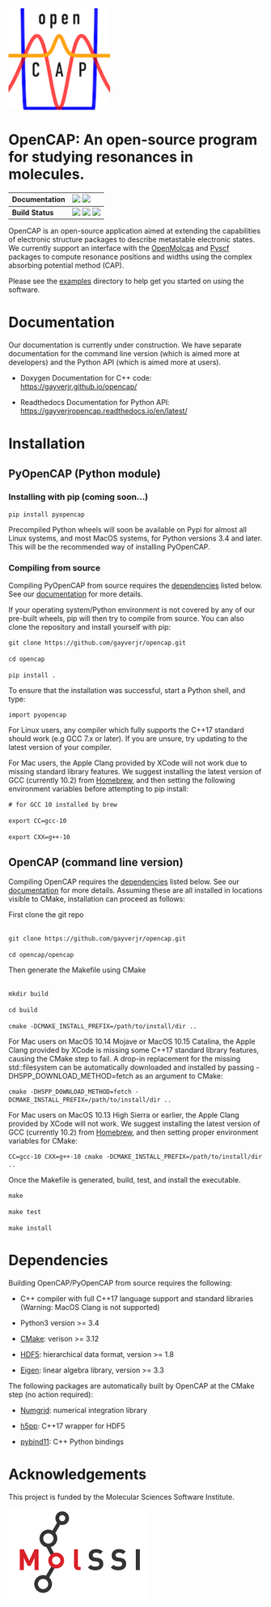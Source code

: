<div align="left">
  <img src="https://github.com/gayverjr/opencap/blob/master/images/opencap_logo.png" height="200px">
</div>

# OpenCAP: An open-source program for studying resonances in molecules.                                                               
| **Documentation** | [![][docs-img]][docs-url] [![][rtd-img]][rtd-url] |
| :------ | :------- |
| **Build Status**  | [![][travis-img]][travis-url] [![][cov-img]][cov-url] [![][lgtm-img]][lgtm-url]  |

[docs-img]: https://img.shields.io/badge/doc-latest-blue.svg
[docs-url]: https://gayverjr.github.io/opencap/
[travis-img]: https://travis-ci.com/gayverjr/opencap.svg?branch=master
[travis-url]: https://travis-ci.com/gayverjr/opencap
[lgtm-img]: https://img.shields.io/lgtm/grade/cpp/g/gayverjr/opencap.svg?logo=lgtm&logoWidth=18
[lgtm-url]: https://lgtm.com/projects/g/gayverjr/opencap/context:cpp
[rtd-img]: https://readthedocs.org/projects/gayverjropencap/badge/?version=latest
[rtd-url]: https://gayverjropencap.readthedocs.io/en/latest/?badge=latest
[cov-img]: https://codecov.io/gh/gayverjr/opencap/branch/master/graph/badge.svg
[cov-url]: https://codecov.io/gh/gayverjr/opencap/branch/master

OpenCAP is an open-source application aimed at extending the capabilities of electronic structure packages to describe metastable electronic states. 
We currently support an interface with the [OpenMolcas](https://gitlab.com/Molcas/OpenMolcas) and [Pyscf](https://github.com/pyscf/pyscf) packages to 
compute resonance positions and widths using the complex absorbing potential method (CAP). 

Please see the [examples](https://github.com/gayverjr/opencap/tree/master/examples) directory to help get you started on using the software.

# Documentation
Our documentation is currently under construction. We have separate documentation for the 
command line version (which is aimed more at developers) and the Python API (which is aimed 
more at users).

* Doxygen Documentation for C++ code: https://gayverjr.github.io/opencap/

* Readthedocs Documentation for Python API: https://gayverjropencap.readthedocs.io/en/latest/

# Installation

## PyOpenCAP (Python module) 

### Installing with pip (coming soon...)

    pip install pyopencap

Precompiled Python wheels will soon be available on Pypi for almost all Linux systems, and 
most MacOS systems, for Python versions 3.4 and later. This will be the recommended way of 
installing PyOpenCAP. 

### Compiling from source

Compiling PyOpenCAP from source requires the [dependencies](#Dependencies) listed below. 
See our [documentation](https://gayverjropencap.readthedocs.io/en/latest/) for more details. 

If your operating system/Python environment is not covered by any of our pre-built wheels,
pip will then try to compile from source. You can also clone the repository and install 
yourself with pip:

```
git clone https://github.com/gayverjr/opencap.git

cd opencap

pip install .
```

To ensure that the installation was successful, start a Python shell, and type:

    import pyopencap

For Linux users, any compiler which fully supports the C++17 standard should work 
(e.g GCC 7.x or later). If you are unsure, try updating to the latest version of your 
compiler.

For Mac users, the Apple Clang provided by XCode will not work due to missing standard 
library features. We suggest installing the latest version of GCC (currently 10.2) 
from [Homebrew](https://formulae.brew.sh/formula/gcc), and then setting the following 
environment variables before attempting to pip install:

```
# for GCC 10 installed by brew

export CC=gcc-10

export CXX=g++-10
```

## OpenCAP (command line version)

Compiling OpenCAP requires the [dependencies](##Dependencies) listed below. See our 
[documentation](https://gayverjr.github.io/opencap/) for more details. Assuming these 
are all installed in locations visible to CMake, installation can proceed as follows:

First clone the git repo

```

git clone https://github.com/gayverjr/opencap.git

cd opencap/opencap

```

Then generate the Makefile using CMake

```

mkdir build

cd build

cmake -DCMAKE_INSTALL_PREFIX=/path/to/install/dir ..

```

For Mac users on MacOS 10.14 Mojave or MacOS 10.15 Catalina, the Apple Clang provided by 
XCode is missing some C++17 standard library features, causing the CMake step to fail. A drop-in
replacement for the missing std::filesystem can be automatically downloaded and installed by 
passing -DH5PP_DOWNLOAD_METHOD=fetch as an argument to CMake:


    cmake -DH5PP_DOWNLOAD_METHOD=fetch -DCMAKE_INSTALL_PREFIX=/path/to/install/dir ..

For Mac users on MacOS 10.13 High Sierra or earlier, the Apple Clang provided by XCode 
will not work. We suggest installing the latest version of GCC (currently 10.2) 
from [Homebrew](https://formulae.brew.sh/formula/gcc), and then setting proper environment 
variables for CMake:

    CC=gcc-10 CXX=g++-10 cmake -DCMAKE_INSTALL_PREFIX=/path/to/install/dir ..


Once the Makefile is generated, build, test, and install the executable.

```
make

make test

make install

```

# Dependencies

Building OpenCAP/PyOpenCAP from source requires the following:

* C++ compiler with full C++17 language support and standard libraries (Warning: MacOS Clang is not supported)

* Python3 version >= 3.4

* [CMake](https://cmake.org/):  verison >= 3.12

* [HDF5](https://www.hdfgroup.org/solutions/hdf5/): hierarchical data format, version >= 1.8

* [Eigen](http://eigen.tuxfamily.org/dox/): linear algebra library, version >= 3.3


The following packages are automatically built by OpenCAP at the CMake step (no action required):

* [Numgrid](https://github.com/dftlibs/numgrid): numerical integration library

* [h5pp](https://github.com/DavidAce/h5pp): C++17 wrapper for HDF5

* [pybind11](https://github.com/pybind/pybind11): C++ Python bindings
 
# Acknowledgements
This project is funded by the Molecular Sciences Software Institute.


![MolSSI logo](https://github.com/gayverjr/OpenCAP/blob/master/images/molssi_logo.png)

